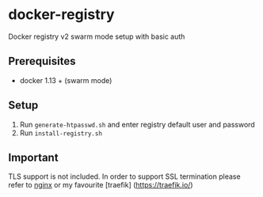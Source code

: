 # docker-registry
Docker registry v2 swarm mode setup with basic auth

## Prerequisites 

* docker 1.13 + (swarm mode)

## Setup

1. Run ``generate-htpasswd.sh`` and enter registry default user and password
3. Run ``install-registry.sh``

## Important

TLS support is not included. In order to support SSL termination please refer to [nginx](https://github.com/nohaapav/docker-nginx) or my favourite [traefik] (https://traefik.io/)
